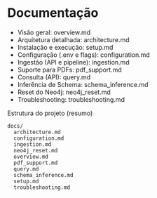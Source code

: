 # Documentação

- Visão geral: overview.md
- Arquitetura detalhada: architecture.md
- Instalação e execução: setup.md
- Configuração (.env e flags): configuration.md
- Ingestão (API e pipeline): ingestion.md
- Suporte para PDFs: pdf_support.md
- Consulta (API): query.md
- Inferência de Schema: schema_inference.md
- Reset do Neo4j: neo4j_reset.md
- Troubleshooting: troubleshooting.md

Estrutura do projeto (resumo)
```
docs/
  architecture.md
  configuration.md
  ingestion.md
  neo4j_reset.md
  overview.md
  pdf_support.md
  query.md
  schema_inference.md
  setup.md
  troubleshooting.md
```
